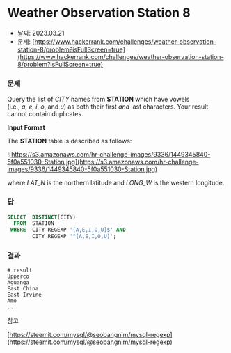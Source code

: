 # Weather Observation Station 8

- 날짜: 2023.03.21
- 문제: [https://www.hackerrank.com/challenges/weather-observation-station-8/problem?isFullScreen=true](https://www.hackerrank.com/challenges/weather-observation-station-8/problem?isFullScreen=true)

### 문제

Query the list of *CITY* names from **STATION** which have vowels (i.e., *a*, *e*, *i*, *o*, and *u*) as both their first *and* last characters. Your result cannot contain duplicates.

**Input Format**

The **STATION** table is described as follows:

![https://s3.amazonaws.com/hr-challenge-images/9336/1449345840-5f0a551030-Station.jpg](https://s3.amazonaws.com/hr-challenge-images/9336/1449345840-5f0a551030-Station.jpg)

where *LAT_N* is the northern latitude and *LONG_W* is the western longitude.

### 답

```sql
SELECT  DISTINCT(CITY)
  FROM  STATION
 WHERE  CITY REGEXP '[A,E,I,O,U]$' AND
        CITY REGEXP '^[A,E,I,O,U]';
```

### 결과

```
# result
Upperco
Aguanga
East China
East Irvine
Amo
...
```

참고

[https://steemit.com/mysql/@seobangnim/mysql-regexp](https://steemit.com/mysql/@seobangnim/mysql-regexp)